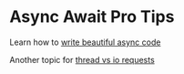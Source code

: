 # Async Await Pro Tips

Learn how to [write beautiful async code](https://youtu.be/vn3tm0quoqE)

Another topic for [thread vs io requests](https://www.youtube.com/watch?v=zphcsoSJMvM&list=PLRUdeLvglYAEFzTxMoe-bgXXXGVtShS13&index=16&t=0s) 
